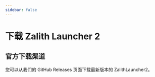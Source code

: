 ```yaml
---
sidebar: false
---
```


# 下载 Zalith Launcher 2

## 官方下载渠道

您可以从我们的 GitHub Releases 页面下载最新版本的 ZalithLauncher2。

<DownloadZL2/>

